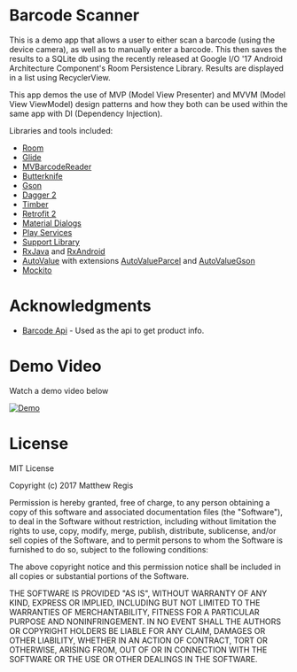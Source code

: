 # Barcode Scanner

This is a demo app that allows a user to either scan a barcode (using the device camera), as well as to manually enter a barcode. This then saves the results to a SQLite db using the recently released at Google I/O '17 Android Architecture Component's Room Persistence Library. Results are displayed in a list using RecyclerView.

This app demos the use of MVP (Model View Presenter) and MVVM (Model View ViewModel) design patterns and how they both can be used within the same app with DI (Dependency Injection).

Libraries and tools included:

* [Room](https://developer.android.com/topic/libraries/architecture/room.html)
* [Glide](https://github.com/bumptech/glide)
* [MVBarcodeReader](https://github.com/Credntia/MVBarcodeReader)
* [Butterknife](https://github.com/JakeWharton/butterknife)
* [Gson](https://github.com/google/gson)
* [Dagger 2](https://github.com/google/dagger)
* [Timber](https://github.com/JakeWharton/timber)
* [Retrofit 2](http://square.github.io/retrofit/)
* [Material Dialogs](https://github.com/afollestad/material-dialogs)
* [Play Services](https://developers.google.com/android/guides/setup)
* [Support Library](https://developer.android.com/topic/libraries/support-library/packages.html)
* [RxJava](https://github.com/ReactiveX/RxJava) and [RxAndroid](https://github.com/ReactiveX/RxAndroid) 
* [AutoValue](https://github.com/google/auto/tree/master/value) with extensions [AutoValueParcel](https://github.com/rharter/auto-value-parcel) and [AutoValueGson](https://github.com/rharter/auto-value-gson)
* [Mockito](http://site.mockito.org/)

# Acknowledgments
* [Barcode Api](http://www.upcitemdb.com/) - Used as the api to get product info.

# Demo Video
Watch a demo video below

[![Demo](https://img.youtube.com/vi/RujHKpBKIB4/0.jpg)](https://www.youtube.com/watch?v=RujHKpBKIB4)

# License
MIT License

Copyright (c) 2017 Matthew Regis

Permission is hereby granted, free of charge, to any person obtaining a copy
of this software and associated documentation files (the "Software"), to deal
in the Software without restriction, including without limitation the rights
to use, copy, modify, merge, publish, distribute, sublicense, and/or sell
copies of the Software, and to permit persons to whom the Software is
furnished to do so, subject to the following conditions:

The above copyright notice and this permission notice shall be included in all
copies or substantial portions of the Software.

THE SOFTWARE IS PROVIDED "AS IS", WITHOUT WARRANTY OF ANY KIND, EXPRESS OR
IMPLIED, INCLUDING BUT NOT LIMITED TO THE WARRANTIES OF MERCHANTABILITY,
FITNESS FOR A PARTICULAR PURPOSE AND NONINFRINGEMENT. IN NO EVENT SHALL THE
AUTHORS OR COPYRIGHT HOLDERS BE LIABLE FOR ANY CLAIM, DAMAGES OR OTHER
LIABILITY, WHETHER IN AN ACTION OF CONTRACT, TORT OR OTHERWISE, ARISING FROM,
OUT OF OR IN CONNECTION WITH THE SOFTWARE OR THE USE OR OTHER DEALINGS IN THE
SOFTWARE.
